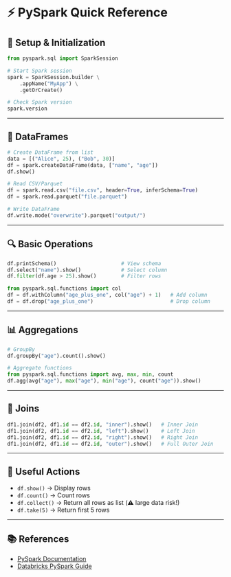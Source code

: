 
# ⚡ PySpark Quick Reference

## 📌 Setup & Initialization
```python
from pyspark.sql import SparkSession

# Start Spark session
spark = SparkSession.builder \
    .appName("MyApp") \
    .getOrCreate()

# Check Spark version
spark.version
````

---

## 📂 DataFrames

```python
# Create DataFrame from list
data = [("Alice", 25), ("Bob", 30)]
df = spark.createDataFrame(data, ["name", "age"])
df.show()

# Read CSV/Parquet
df = spark.read.csv("file.csv", header=True, inferSchema=True)
df = spark.read.parquet("file.parquet")

# Write DataFrame
df.write.mode("overwrite").parquet("output/")
```

---

## 🔍 Basic Operations

```python
df.printSchema()                     # View schema
df.select("name").show()             # Select column
df.filter(df.age > 25).show()        # Filter rows

from pyspark.sql.functions import col
df = df.withColumn("age_plus_one", col("age") + 1)   # Add column
df = df.drop("age_plus_one")                         # Drop column
```

---

## 📊 Aggregations

```python
# GroupBy
df.groupBy("age").count().show()

# Aggregate functions
from pyspark.sql.functions import avg, max, min, count
df.agg(avg("age"), max("age"), min("age"), count("age")).show()
```

---

## 🔗 Joins

```python
df1.join(df2, df1.id == df2.id, "inner").show()   # Inner Join
df1.join(df2, df1.id == df2.id, "left").show()    # Left Join
df1.join(df2, df1.id == df2.id, "right").show()   # Right Join
df1.join(df2, df1.id == df2.id, "outer").show()   # Full Outer Join
```

---

## 🧹 Useful Actions

* `df.show()` → Display rows
* `df.count()` → Count rows
* `df.collect()` → Return all rows as list (⚠️ large data risk!)
* `df.take(5)` → Return first 5 rows

---

## 📚 References

* [PySpark Documentation](https://spark.apache.org/docs/latest/api/python/)
* [Databricks PySpark Guide](https://docs.databricks.com/)




